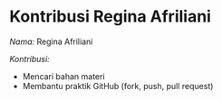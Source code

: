 # Kontribusi Regina Afriliani

*Nama:* Regina Afriliani

*Kontribusi:*
- Mencari bahan materi 
- Membantu praktik GitHub (fork, push, pull request)

